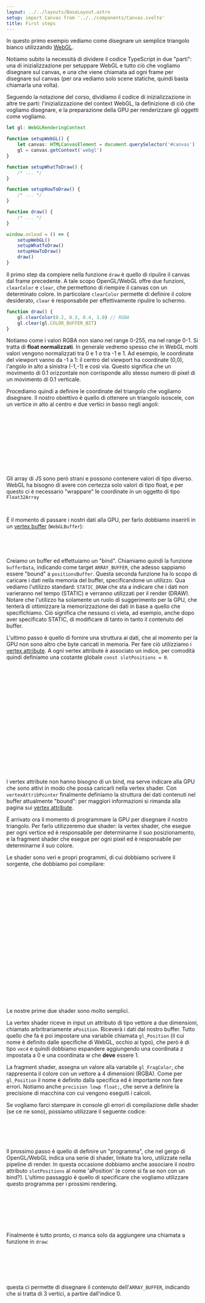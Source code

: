 ```yaml
---
layout: ../../layouts/BaseLayout.astro
setup: import Canvas from '../../components/Canvas.svelte'
title: First steps
---
```


In questo primo esempio vediamo come disegnare un semplice triangolo bianco utilizzando [WebGL](/theory/webgl).

Notiamo subito la necessità di dividere il codice TypeScript in due "parti": una di inizializzazione per setuppare WebGL e tutto ciò che vogliamo disegnare sul canvas, e una che viene chiamata ad ogni frame per disegnare sul canvas (per ora vediamo solo scene statiche, quindi basta chiamarla una volta).

Seguendo la notazione del corso, dividiamo il codice di inizializzazione in altre tre parti: l'inizializzazione del context WebGL, la definizione di ciò che vogliamo disegnare, e la preparazione della GPU per renderizzare gli oggetti come vogliamo.

```ts
let gl: WebGLRenderingContext

function setupWebGL() {
	let canvas: HTMLCanvasElement = document.querySelector('#canvas')
	gl = canvas.getContext('webgl')
}

function setupWhatToDraw() {
	/* ... */
}

function setupHowToDraw() {
	/* ... */
}

function draw() {
	/* ... */
}

window.onload = () => {
	setupWebGL()
	setupWhatToDraw()
	setupHowToDraw()
	draw()
}
```

Il primo step da compiere nella funzione `draw` è quello di ripulire il canvas dal frame precedente. A tale scopo OpenGL/WebGL offre due funzioni, `clearColor` e `clear`, che permettono di riempire il canvas con un determinato colore. In particolare `clearColor` permette di definire il colore desiderato, `clear` è responsabile per effettivamente ripulire lo schermo.

```ts
function draw() {
	gl.clearColor(0.2, 0.3, 0.4, 1.0) // RGBA
	gl.clear(gl.COLOR_BUFFER_BIT)
}
```

<Canvas example='clear-canvas' client:load />

Notiamo come i valori RGBA non siano nel range 0-255, ma nel range 0-1. Si tratta di **float normalizzati**. In generale vedremo spesso che in WebGL molti valori vengono normalizzati tra 0 e 1 o tra -1 e 1. Ad esempio, le coordinate del viewport vanno da -1 a 1: il centro del viewport ha coordinate (0,0), l'angolo in alto a sinistra (-1,-1) e così via. Questo significa che un movimento di 0.1 orizzontale non corrisponde allo stesso numero di pixel di un movimento di 0.1 verticale.

Procediamo quindi a definire le coordinate del triangolo che vogliamo disegnare. Il nostro obiettivo è quello di ottenere un triangolo isoscele, con un vertice in alto al centro e due vertici in basso negli angoli:

```ts
export function setupWhatToDraw() {
	const positions = [
		// 1st vertex
		-1, -1,
		// 2nd vertex
		1, -1,
		// 3rd vertex
		0, 1
	]
}
```

Gli array di JS sono però strani e possono contenere valori di tipo diverso. WebGL ha bisogno di avere con certezza solo valori di tipo float, e per questo ci è necessario "wrappare" le coordinate in un oggetto di tipo `Float32Array`

```ts
const typedPositions = new Float32Array(positions)
```

È il momento di passare i nostri dati alla GPU, per farlo dobbiamo inserirli in un [vertex buffer](/theory/opengl-vertex-buffer) (`WebGLBuffer`):

```ts
const positionsBuffer = gl.createBuffer()
gl.bindBuffer(gl.ARRAY_BUFFER, positionsBuffer)
gl.bufferData(gl.ARRAY_BUFFER, typedPositions, gl.STATIC_DRAW)
```

Creiamo un buffer ed effettuiamo un "bind". Chiamiamo quindi la funzione `bufferData`, indicando come target `ARRAY_BUFFER`, che adesso sappiamo essere "bound" a `positionsBuffer`. Questa seconda funzione ha lo scopo di caricare i dati nella memoria del buffer, specificandone un utilizzo. Qua vediamo l'utilizzo standard: `STATIC_DRAW` che sta a indicare che i dati non varieranno nel tempo (STATIC) e verranno utilizzati per il render (DRAW). Notare che l'utilizzo ha solamente un ruolo di suggerimento per la GPU, che tenterà di ottimizzare la memorizzazione dei dati in base a quello che specifichiamo. Ciò significa che nessuno ci vieta, ad esempio, anche dopo aver specificato STATIC, di modificare di tanto in tanto il contenuto del buffer.

L'ultimo passo è quello di fornire una struttura ai dati, che al momento per la GPU non sono altro che byte caricati in memoria. Per fare ciò utilizziamo i [vertex attribute](/theory/opengl-vertex-attribute). A ogni vertex attribute è associato un indice, per comodità quindi definiamo una costante globale `const slotPositions = 0`.

```ts
export function setupWhatToDraw() {
	const positions = [
		// 1st vertex
		-1, -1,
		// 2nd vertex
		1, -1,
		// 3rd vertex
		0, 1
	]

	const typedPositions = new Float32Array(positions)

	const positionsBuffer = gl.createBuffer()
	gl.bindBuffer(gl.ARRAY_BUFFER, positionsBuffer)
	gl.bufferData(gl.ARRAY_BUFFER, typedPositions, gl.STATIC_DRAW)

	gl.enableVertexAttribArray(slotPositions)
	gl.vertexAttribPointer(slotPositions, 2, gl.FLOAT, false, 8, 0)
}
```

I vertex attribute non hanno bisogno di un bind, ma serve indicare alla GPU che sono attivi in modo che possa caricarli nella vertex shader. Con `vertexAttribPointer` finalmente definiamo la struttura dei dati contenuti nel buffer attualmente "bound": per maggiori informazioni si rimanda alla pagina sui [vertex attribute](/theory/opengl-vertex-attribute).

È arrivato ora il momento di programmare la GPU per disegnare il nostro triangolo. Per farlo utilizzeremo due shader: la vertex shader, che esegue per ogni vertice ed è responsabile per determinarne il suo posizionamento, e la fragment shader che esegue per ogni pixel ed è responsabile per determinarne il suo colore.

Le shader sono veri e propri programmi, di cui dobbiamo scrivere il sorgente, che dobbiamo poi compilare:

```ts
export function setupHowToDraw() {
	const vertexShaderSource = `
		attribute vec2 aPosition;

		void main(void) {
			gl_Position = vec4(aPosition, 0.0, 1.0);
		}
	`
	const vertexShader = gl.createShader(gl.VERTEX_SHADER)
	gl.shaderSource(vertexShader, vertexShaderSource)
	gl.compileShader(vertexShader)

	const fragmentShaderSource = `
		precision lowp float;

		void main(void) {
			gl_FragColor = vec4(1.0, 1.0, 1.0, 1.0);
		}
	`
	const fragmentShader = gl.createShader(gl.FRAGMENT_SHADER)
	gl.shaderSource(fragmentShader, fragmentShaderSource)
	gl.compileShader(fragmentShader)
}
```

Le nostre prime due shader sono molto semplici.

La vertex shader riceve in input un attributo di tipo vettore a due dimensioni, chiamato arbritrariamente `aPosition`. Riceverà i dati dal nostro buffer. Tutto quello che fa è poi impostare una variabile chiamata `gl_Position` (il cui nome è definito dalle specifiche di WebGL, occhio ai typo), che però è di tipo `vec4` e quindi dobbiamo espandere aggiungendo una coordinata z impostata a 0 e una coordinata w che **deve** essere 1.

La fragment shader, assegna un valore alla variabile `gl_FragColor`, che rappresenta il colore con un vettore a 4 dimensioni (RGBA). Come per `gl_Position` il nome è definito dalla specifica ed è importante non fare errori. Notiamo anche `precision lowp float;`, che serve a definire la precisione di macchina con cui vengono eseguiti i calcoli.

Se vogliamo farci stampare in console gli errori di compilazione delle shader (se ce ne sono), possiamo utilizzare il seguente codice:

```ts
const message_vs = gl.getShaderInfoLog(vertexShader)
const message_fs = gl.getShaderInfoLog(fragmentShader)

console.log(message_vs, message_fs)
```

Il prossimo passo è quello di definire un "programma", che nel gergo di OpenGL/WebGL indica una serie di shader, linkate tra loro, utilizzate nella pipeline di render. In questa occasione dobbiamo anche associare il nostro attributo `slotPositions` al nome 'aPosition' (e come si fa se non con un bind?). L'ultimo passaggio è quello di specificare che vogliamo utilizzare questo programma per i prossimi rendering.

```ts
const program = gl.createProgram()
gl.attachShader(program, vertexShader)
gl.attachShader(program, fragmentShader)
gl.bindAttribLocation(program, slotPositions, 'aPosition')
gl.linkProgram(program)
gl.useProgram(program)
```

Finalmente è tutto pronto, ci manca solo da aggiungere una chiamata a funzione in `draw`:

```ts
export function draw() {
	gl.clearColor(0.2, 0.8, 0.4, 1)
	gl.clear(gl.COLOR_BUFFER_BIT)
	gl.drawArrays(gl.TRIANGLES, 0, 3)
}
```

questa ci permette di disegnare il contenuto dell'`ARRAY_BUFFER`, indicando che si tratta di 3 vertici, a partire dall'indice 0.

<Canvas example='triangle' client:load />
